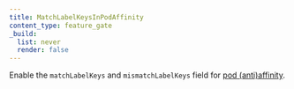 ```yaml
---
title: MatchLabelKeysInPodAffinity
content_type: feature_gate
_build:
  list: never
  render: false
---
```

Enable the `matchLabelKeys` and `mismatchLabelKeys` field for
[pod (anti)affinity](/docs/concepts/scheduling-eviction/assign-pod-node/).
